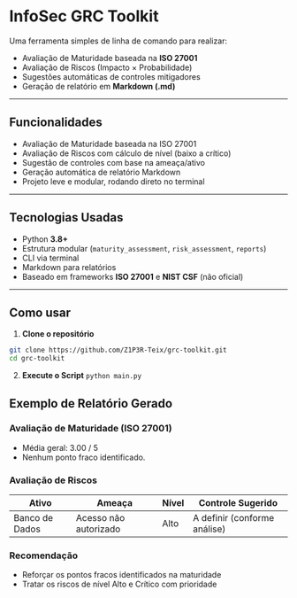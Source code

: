 #  InfoSec GRC Toolkit

Uma ferramenta simples de linha de comando para realizar:

- Avaliação de Maturidade baseada na **ISO 27001**
- Avaliação de Riscos (Impacto × Probabilidade)
- Sugestões automáticas de controles mitigadores
- Geração de relatório em **Markdown (.md)**


---

##  Funcionalidades

- Avaliação de Maturidade baseada na ISO 27001  
- Avaliação de Riscos com cálculo de nível (baixo a crítico)  
- Sugestão de controles com base na ameaça/ativo  
- Geração automática de relatório Markdown  
- Projeto leve e modular, rodando direto no terminal  

---

## Tecnologias Usadas

- Python **3.8+**
- Estrutura modular (`maturity_assessment`, `risk_assessment`, `reports`)
- CLI via terminal
- Markdown para relatórios
- Baseado em frameworks **ISO 27001** e **NIST CSF** (não oficial)

---

## Como usar

1. **Clone o repositório**

```bash
git clone https://github.com/Z1P3R-Teix/grc-toolkit.git
cd grc-toolkit
```

2. **Execute o Script**
``` python main.py ```

## Exemplo de Relatório Gerado
  ### Avaliação de Maturidade (ISO 27001)
  - Média geral: 3.00 / 5
  - Nenhum ponto fraco identificado.
  
  ### Avaliação de Riscos
  | Ativo           | Ameaça                | Nível | Controle Sugerido                          |
  |-----------------|-----------------------|-------|--------------------------------------------|
  | Banco de Dados  | Acesso não autorizado | Alto  | A definir (conforme análise)               |
  
  ### Recomendação
  - Reforçar os pontos fracos identificados na maturidade
  - Tratar os riscos de nível Alto e Crítico com prioridade



